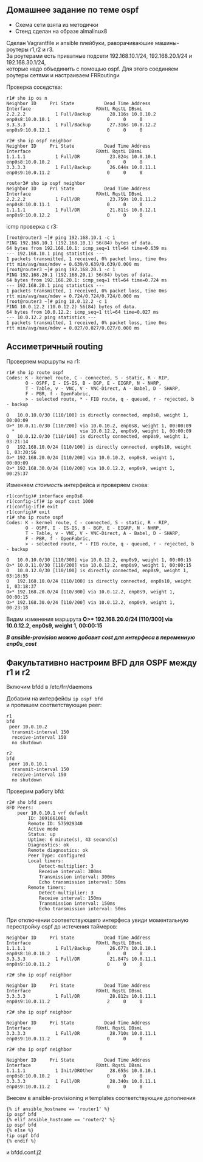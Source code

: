 ## Домашнее задание по теме ospf
+ Схема сети взята из методички  
+ Стенд сделан на образе almalinux8

Сделан Vagrantfile и ansible плейбуки, раворачиваюшие машины-роутеры r1,r2 и r3.  
За роутерами есть приватные подсети 192.168.10.1/24, 192.168.20.1/24 и 192.168.30.1/24,  
которые надо объединить с помощью ospf. Для этого соединяем роутеры сетями и настраиваем FRRoutingи  
  
Проверка соседства:  
```
r1# sho ip os n
Neighbor ID     Pri State           Dead Time Address         Interface                        RXmtL RqstL DBsmL
2.2.2.2           1 Full/Backup       28.116s 10.0.10.2       enp0s8:10.0.10.1                     0     0     0
3.3.3.3           1 Full/Backup       27.316s 10.0.12.2       enp0s9:10.0.12.1                     0     0     0

r2# sho ip ospf neighbor 
Neighbor ID     Pri State           Dead Time Address         Interface                        RXmtL RqstL DBsmL
1.1.1.1           1 Full/DR           23.824s 10.0.10.1       enp0s8:10.0.10.2                     0     0     0
3.3.3.3           1 Full/Backup       26.644s 10.0.11.1       enp0s9:10.0.11.2                     0     0     0

router3# sho ip ospf neighbor 
Neighbor ID     Pri State           Dead Time Address         Interface                        RXmtL RqstL DBsmL
2.2.2.2           1 Full/DR           23.759s 10.0.11.2       enp0s8:10.0.11.1                     0     0     0
1.1.1.1           1 Full/DR           21.811s 10.0.12.1       enp0s9:10.0.12.2                     0     0     0
```

icmp проверка с r3:  
```
[root@router3 ~]# ping 192.168.10.1 -c 1
PING 192.168.10.1 (192.168.10.1) 56(84) bytes of data.
64 bytes from 192.168.10.1: icmp_seq=1 ttl=64 time=0.639 ms
--- 192.168.10.1 ping statistics ---
1 packets transmitted, 1 received, 0% packet loss, time 0ms
rtt min/avg/max/mdev = 0.639/0.639/0.639/0.000 ms
[root@router3 ~]# ping 192.168.20.1 -c 1
PING 192.168.20.1 (192.168.20.1) 56(84) bytes of data.
64 bytes from 192.168.20.1: icmp_seq=1 ttl=64 time=0.724 ms
--- 192.168.20.1 ping statistics ---
1 packets transmitted, 1 received, 0% packet loss, time 0ms
rtt min/avg/max/mdev = 0.724/0.724/0.724/0.000 ms
[root@router3 ~]# ping 10.0.12.2 -c 1
PING 10.0.12.2 (10.0.12.2) 56(84) bytes of data.
64 bytes from 10.0.12.2: icmp_seq=1 ttl=64 time=0.027 ms
--- 10.0.12.2 ping statistics ---
1 packets transmitted, 1 received, 0% packet loss, time 0ms
rtt min/avg/max/mdev = 0.027/0.027/0.027/0.000 ms
```
## Ассиметричный routing  
  
Проверяем маршруты на r1:  
```
r1# sho ip route ospf 
Codes: K - kernel route, C - connected, S - static, R - RIP,
       O - OSPF, I - IS-IS, B - BGP, E - EIGRP, N - NHRP,
       T - Table, v - VNC, V - VNC-Direct, A - Babel, D - SHARP,
       F - PBR, f - OpenFabric,
       > - selected route, * - FIB route, q - queued, r - rejected, b - backup

O   10.0.10.0/30 [110/100] is directly connected, enp0s8, weight 1, 00:00:09
O>* 10.0.11.0/30 [110/200] via 10.0.10.2, enp0s8, weight 1, 00:00:09
  *                        via 10.0.12.2, enp0s9, weight 1, 00:00:09
O   10.0.12.0/30 [110/100] is directly connected, enp0s9, weight 1, 03:21:14
O   192.168.10.0/24 [110/100] is directly connected, enp0s10, weight 1, 03:20:56
O>* 192.168.20.0/24 [110/200] via 10.0.10.2, enp0s8, weight 1, 00:00:09
O>* 192.168.30.0/24 [110/200] via 10.0.12.2, enp0s9, weight 1, 00:25:37
```
Изменяем _стоимость_ интерфейса и проверяем снова:  
```
r1(config)# interface enp0s8
r1(config-if)# ip ospf cost 1000
r1(config-if)# exit
r1(config)# exit
r1# sho ip route ospf 
Codes: K - kernel route, C - connected, S - static, R - RIP,
       O - OSPF, I - IS-IS, B - BGP, E - EIGRP, N - NHRP,
       T - Table, v - VNC, V - VNC-Direct, A - Babel, D - SHARP,
       F - PBR, f - OpenFabric,
       > - selected route, * - FIB route, q - queued, r - rejected, b - backup

O   10.0.10.0/30 [110/300] via 10.0.12.2, enp0s9, weight 1, 00:00:15
O>* 10.0.11.0/30 [110/200] via 10.0.12.2, enp0s9, weight 1, 00:00:15
O   10.0.12.0/30 [110/100] is directly connected, enp0s9, weight 1, 03:18:55
O   192.168.10.0/24 [110/100] is directly connected, enp0s10, weight 1, 03:18:37
O>* 192.168.20.0/24 [110/300] via 10.0.12.2, enp0s9, weight 1, 00:00:15
O>* 192.168.30.0/24 [110/200] via 10.0.12.2, enp0s9, weight 1, 00:23:18
```
Видим изменения маршрута __O>* 192.168.20.0/24 [110/300] via 10.0.12.2, enp0s9, weight 1, 00:00:15__  

***В ansible-provision можно добавит cost для интерфеса в переменную enp0s_cost***  

## Факультативно настроим BFD для OSPF между r1 и r2  

Включим bfdd в /etc/frr/daemons  

Добавим на интерфейсы `ip ospf bfd`  
и пропишем соответствующие peer:  
```
r1
bfd
 peer 10.0.10.2
  transmit-interval 150
  receive-interval 150
  no shutdown

r2
bfd
 peer 10.0.10.1
  transmit-interval 150
  receive-interval 150
  no shutdown
```
  
Проверим работу bfd:
```
r2# sho bfd peers
BFD Peers:
	peer 10.0.10.1 vrf default
		ID: 3691661061
		Remote ID: 575929340
		Active mode
		Status: up
		Uptime: 6 minute(s), 43 second(s)
		Diagnostics: ok
		Remote diagnostics: ok
		Peer Type: configured
		Local timers:
			Detect-multiplier: 3
			Receive interval: 300ms
			Transmission interval: 300ms
			Echo transmission interval: 50ms
		Remote timers:
			Detect-multiplier: 3
			Receive interval: 150ms
			Transmission interval: 150ms
			Echo transmission interval: 50ms
```
  
При отключении соответствующего интерфеса увиди моментальную перестройку ospf до истечения таймеров:  
```
Neighbor ID     Pri State           Dead Time Address         Interface                        RXmtL RqstL DBsmL
1.1.1.1           1 Full/Backup       26.677s 10.0.10.1       enp0s8:10.0.10.2                     0     0     0
3.3.3.3           1 Full/DR           21.847s 10.0.11.1       enp0s9:10.0.11.2                     0     0     0

r2# sho ip ospf neighbor 

Neighbor ID     Pri State           Dead Time Address         Interface                        RXmtL RqstL DBsmL
3.3.3.3           1 Full/DR           28.812s 10.0.11.1       enp0s9:10.0.11.2                     2     0     0

r2# sho ip ospf neighbor 

Neighbor ID     Pri State           Dead Time Address         Interface                        RXmtL RqstL DBsmL
3.3.3.3           1 Full/DR           28.710s 10.0.11.1       enp0s9:10.0.11.2                     0     0     0

r2# sho ip ospf neighbor 

Neighbor ID     Pri State           Dead Time Address         Interface                        RXmtL RqstL DBsmL
1.1.1.1           1 Init/DROther      28.655s 10.0.10.1       enp0s8:10.0.10.2                     0     0     0
3.3.3.3           1 Full/DR           28.340s 10.0.11.1       enp0s9:10.0.11.2                     0     0     0

```

Внесем в ansible-provisioning и templates соответствующие дополнения
```
{% if ansible_hostname == 'router1' %}
ip ospf bfd
{% elif ansible_hostname == 'router2' %}
ip ospf bfd
{% else %}
!ip ospf bfd
{% endif %}
 ```
 и bfdd.conf.j2